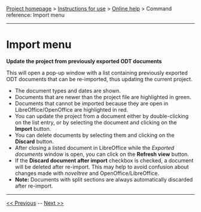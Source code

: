 [Project homepage](../index) > [Instructions for use](../usage) > [Online help](help) > Command reference: Import menu

--- 

# Import menu 

**Update the project from previously exported ODT documents**

This will open a pop-up window with a list containing previously exported ODT documents that can be re-imported, 
thus updating the current project. 

- The document types and dates are shown.
- Documents that are newer than the project file are highlighted in green.
- Documents that cannot be imported because they are open in LibreOffice/OpenOffice are highlighted in red.
- You can update the project from a document either by double-clicking on the list entry, 
  or by selecting the document and clicking on the **Import** button. 
- You can delete documents by selecting them and clicking on the **Discard** button. 
- After closing a listed document in LibreOffice while the *Exported documents* window is open, you can click on the **Refresh view** button. 
- If the **Discard document after import** checkbox is checked, a document will be deleted after re-import. This may help to avoid confusion about changes made with *noveltree* and OpenOffice/LibreOffice.
- **Note:** Documents with split sections are always automatically discarded after re-import.

---

[<< Previous](export_menu) -- [Next >>](tools_menu)